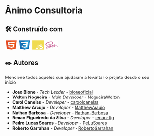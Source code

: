 # Ânimo Consultoria

## 🛠️ Construído com
 <div dir="auto"> 
  <a target="_blank" rel="noopener noreferrer" href="https://raw.githubusercontent.com/devicons/devicon/master/icons/html5/html5-original.svg"><img align="center" height="30" width="40" src="https://raw.githubusercontent.com/devicons/devicon/master/icons/html5/html5-original.svg" style="max-width: 100%;"></a>
  <a target="_blank" rel="noopener noreferrer" href="https://raw.githubusercontent.com/devicons/devicon/master/icons/css3/css3-original.svg"><img align="center"  height="30" width="40" src="https://raw.githubusercontent.com/devicons/devicon/master/icons/css3/css3-original.svg" style="max-width: 100%;"></a>
  <a target="_blank" rel="noopener noreferrer" href="https://raw.githubusercontent.com/devicons/devicon/master/icons/javascript/javascript-plain.svg"><img align="center"  height="30" width="40" src="https://raw.githubusercontent.com/devicons/devicon/master/icons/javascript/javascript-plain.svg" style="max-width: 100%;"></a>  
  <a target="_blank" rel="noopener noreferrer" href="https://raw.githubusercontent.com/devicons/devicon/master/icons/sass/sass-original.svg"><img align="center"  height="30" width="40" src="https://raw.githubusercontent.com/devicons/devicon/master/icons/sass/sass-original.svg" style="max-width: 100%;"></a>  

<br>

## ✒️ Autores

Mencione todos aqueles que ajudaram a levantar o projeto desde o seu início

* **Joao Bione** - *Tech Leader* - [bioneoficial](https://github.com/bioneoficial)
* **Welton Nogueira** - *Main Developer* - [NogueiraWelton](https://github.com/NogueiraWelton)
* **Carol Canelas** - *Developer* - [caroolcanelas](https://github.com/caroolcanelas)
* **Matthew Araujo** - *Developer* - [MatthewAraujo](https://github.com/MatthewAraujo)
* **Nathan Barbosa** - *Developer* - [Nathan-Barbosa](https://github.com/Nathan-Barbosa)
* **Renan Figueiredo da Silva** - *Developer* - [renan-fig](https://github.com/renan-fig)
* **Pedro Lucas Soares** - *Developer* - [PeLuSoares](https://github.com/PeLuSoares)
* **Roberto Garrahan** - *Developer* - [RobertoGarrahan](https://github.com/RobertoGarrahan)
